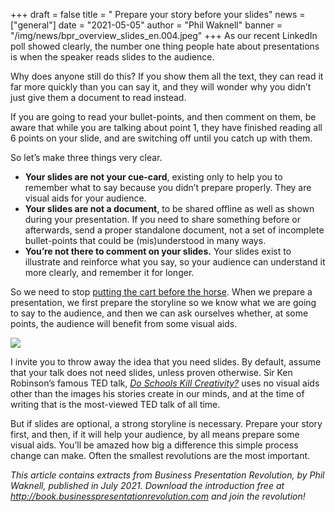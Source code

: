 +++
draft = false
title = " Prepare your story before your slides"
news = ["general"]
date = "2021-05-05"
author = "Phil Waknell"
banner = "/img/news/bpr_overview_slides_en.004.jpeg"
+++
As our recent LinkedIn poll showed clearly, the number one thing people hate about presentations is when the speaker reads slides to the audience.

Why does anyone still do this? If you show them all the text, they can read it far more quickly than you can say it, and they will wonder why you didn’t just give them a document to read instead.

If you are going to read your bullet-points, and then comment on them, be aware that while you are talking about point 1, they have finished reading all 6 points on your slide, and are switching off until you catch up with them.

So let’s make three things very clear.

* **Your slides are not your cue-card**, existing only to help you to remember what to say because you didn’t prepare properly. They are visual aids for your audience.
* **Your slides are not a document**, to be shared offline as well as shown during your presentation. If you need to share something before or afterwards, send a proper standalone document, not a set of incomplete bullet-points that could be (mis)understood in many ways.
* **You’re not there to comment on your slides.** Your slides exist to illustrate and reinforce what you say, so your audience can understand it more clearly, and remember it for longer.

So we need to stop [putting the cart before the horse](https://youtu.be/Vx78LJvHXyA). When we prepare a presentation, we first prepare the storyline so we know what we are going to say to the audience, and then we can ask ourselves whether, at some points, the audience will benefit from some visual aids. 

![](/img/news/bpr_overview_slides_en.004.jpeg)

I invite you to throw away the idea that you need slides. By default, assume that your talk does not need slides, unless proven otherwise. Sir Ken Robinson’s famous TED talk, *[Do Schools Kill Creativity?](https://www.ted.com/talks/sir_ken_robinson_do_schools_kill_creativity)* uses no visual aids other than the images his stories create in our minds, and at the time of writing that is the most-viewed TED talk of all time.

But if slides are optional, a strong storyline is necessary. Prepare your story first, and then, if it will help your audience, by all means prepare some visual aids. You’ll be amazed how big a difference this simple process change can make. Often the smallest revolutions are the most important.

*This article contains extracts from Business Presentation Revolution, by Phil Waknell, published in July 2021. Download the introduction free at <http://book.businesspresentationrevolution.com> and join the revolution!*